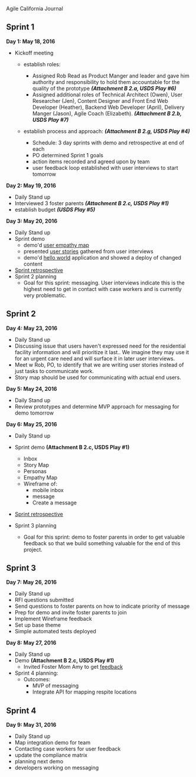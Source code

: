 Agile California Journal

Sprint 1
--------

**Day 1: May 18, 2016**

 - Kickoff meeting 
	 - establish roles:
		 - Assigned Rob Read as Product Manger and leader and gave him authority and responsibility to hold them accountable for the quality of the prototype ***(Attachment B 2.a, USDS Play #6)***
		 - Assigned additional roles of Technical Architect (Owen), User Researcher (Jen), Content Designer and Front End Web Developer (Heather), Backend Web Developer (April), Delivery Manger (Jason), Agile Coach (Elizabeth). ***(Attachment B 2.b, USDS Play #7)***

	 - establish process and approach: ***(Attachment B 2.g, USDS Play #4)***
		 - Schedule: 3 day sprints with demo and retrospective at end of each 
		 - PO determined Sprint 1 goals
		 - action items recorded and agreed upon by team
		 - user feedback loop established with user interviews to start tomorrow

**Day  2: May 19, 2016**

 - Daily Stand up
 - Interviewed 3 foster parents ***(Attachment B 2.c, USDS Play #1)***
 - establish budget ***(USDS Play #5)***

**Day  3: May 20, 2016**
 - Daily Stand up
 - Sprint demo
	 - demo'd [user empathy map](https://docs.google.com/drawings/d/1vKltBbr4q1weOuKUVA5cYhGBy_1yYy6AIhU1l_RI1_M/edit)
	 - presented [user stories](https://docs.google.com/document/d/1csq4ndL_YuYmlKHHJobWSGa3fFQEfRrcgWmAek61E0w/edit) gathered from user interviews
	 - demo'd [hello world](http://agile-ca.civicactions.com/) application and showed a deploy of changed content
 - [Sprint retrospective](https://trello.com/b/cn0AuaG3/agile-ca-sprint-1-retrospective) 
 - Sprint 2 planning
	 - Goal for this sprint: messaging. User interviews indicate this is the highest need to get in contact with case workers and is currently very problematic.

Sprint 2
--------
**Day  4: May 23, 2016**
- Daily Stand up
- Discussing issue that users haven't expressed need for the residential facility information and will prioritize it last.. We imagine they may use it for an urgent care need and will surface it in later user interviews.
- Meet w Rob, PO, to identify that we are writing user stories instead of just tasks to communicate work. 
- Story map should be used for communicating with actual end users.

**Day  5: May 24, 2016**
- Daily Stand up
- Review prototypes and determine MVP approach for messaging for demo tomorrow

**Day 6: May 25, 2016**
 - Daily Stand up
 - Sprint demo **(Attachment B 2.c, USDS Play #1)**
	 - Inbox 
	- Story Map
	- Personas
	- Empathy Map
	- Wireframe of: 
		- mobile inbox 
		- message 
		- Create a message

 - [Sprint retrospective](https://trello.com/b/UCOjNAkO/agile-ca-sprint-2-retrospective) 
 - Sprint 3 planning
	 - Goal for this sprint:  demo to foster parents in order to get valuable feedback so that we build something valuable for the end of this project.

Sprint 3
--------
**Day  7: May 26, 2016**
 - Daily Stand up
 - RFI questions submitted
 - Send questions to foster parents on how to indicate priority of message
 - Prep for demo and invite foster parents to join
 - Implement Wireframe feedback
 - Set up base theme
 - Simple automated tests deployed
 
**Day  8: May 27, 2016**
 - Daily Stand up
 - Demo **(Attachment B 2.c, USDS Play #1)**
	 - Invited Foster Mom Amy to get [feedback](https://docs.google.com/document/d/1R78M92rW6r0MWtqPMwES3GdxIQRMXx_hZMs_XJ4cUfo/edit?ts=57487340#heading=h.74uvvfivdo17)
 - Sprint 4 planning:
	 - Outcomes:
		- MVP of messaging
		- Integrate API for mapping respite locations

Sprint 4
--------
**Day  9: May 31, 2016**
- Daily Stand up
- Map integration demo for team
- Contacting case workers for user feedback
- update the compliance matrix
- planning next demo
- developers working on messaging
		
